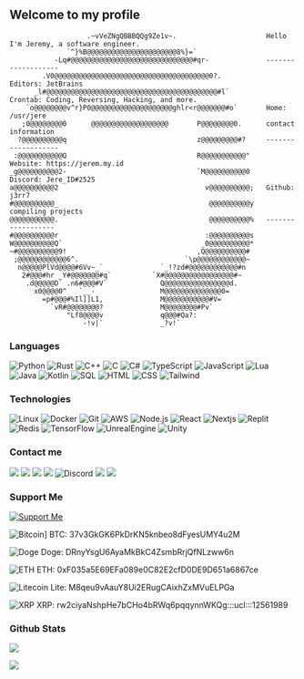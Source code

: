 ## Welcome to my profile

```
                   .~vVeZNgQBBBQQg9Ze1v~.                      Hello I'm Jeremy, a software engineer. 
              `^}%B@@@@@@@@@@@@@@@@@@@@@@8%}=`                 
           -Lq#@@@@@@@@@@@@@@@@@@@@@@@@@@@@@@#qr-              -------------------
        .V0@@@@@@@@@@@@@@@@@@@@@@@@@@@@@@@@@@@@@@0?.           Editors: JetBrains
      _l#@@@@@@@@@@@@@@@@@@@@@@@@@@@@@@@@@@@@@@@@@@#l`         Crontab: Coding, Reversing, Hacking, and more.
    `o@@@@@@@@v^r}P0@@@@@@@@@@@@@@@@@@@@ghlr<r@@@@@@@#o`       Home: /usr/jere
   ;0@@@@@@@@0      @@@@@@@@@@@@@@@@@@@       P@@@@@@@@0.      contact information
  ?@@@@@@@@@@q                                z@@@@@@@@@#?     -------------------
 :@@@@@@@@@@@Q                                R@@@@@@@@@@@"    Website: https://jerem.my.id
_g@@@@@@@@@@2-                                `M@@@@@@@@@@0    Discord: Jere_ID#2525
a@@@@@@@@@@2                                    v@@@@@@@@@@;   Github: j3rr7
#@@@@@@@@@@_                                     @@@@@@@@@@y   compiling projects
@@@@@@@@@@@.                                     @@@@@@@@@@%   ------------------
#@@@@@@@@@@r                                    :@@@@@@@@@@s   
W@@@@@@@@@@Q`                                  _0@@@@@@@@@@*   
~#@@@@@@@@@@9!                                ,Q@@@@@@@@@@#    
 ;@@@@@@@@@@@@6^.                          `\p@@@@@@@@@@@@~    
  n@@@@@PlVd@@@@#6Vv~_`              `_!?zd#@@@@@@@@@@@@#n     
   2#@@@#hr _Y#@@@@@@@#q`          `X#@@@@@@@@@@@@@@@@@#~      
    .d@@@@@D` .n6#@@@#V`             Q@@@@@@@@@@@@@@@@d.       
      x0@@@@0^   `__-                M@@@@@@@@@@@@@@0=         
        =p#@@@#%Il]]L1,              M@@@@@@@@@@@#V=           
          `vR#@@@@@@@@?              M@@@@@@@@#Pv`             
              "Lf8@@@@v              q@@@#Qa?:                 
                  -!v|`              _?v!`                     
```

### Languages

![Python](https://img.shields.io/badge/-Python-000?&logo=Python&style=for-the-badge)
![Rust](https://img.shields.io/badge/-Rust-000?&logo=Rust&style=for-the-badge)
![C++](https://img.shields.io/badge/-C++-000?&logo=c%2b%2b&logoColor=00599C&style=for-the-badge)
![C](https://img.shields.io/badge/-C-000?&logo=C&style=for-the-badge)
![C#](https://img.shields.io/badge/-.NET-000?&logo=dotnet&style=for-the-badge)
![TypeScript](https://img.shields.io/badge/-TypeScript-000?&logo=TypeScript&style=for-the-badge)
![JavaScript](https://img.shields.io/badge/-JavaScript-000?&logo=JavaScript&style=for-the-badge)
![Lua](https://img.shields.io/badge/-Lua-000?&logo=lua&style=for-the-badge)
![Java](https://img.shields.io/badge/-Java-000?&logo=Java&logoColor=007396&style=for-the-badge)
![Kotlin](https://img.shields.io/badge/-Kotlin-000?&logo=Kotlin&style=for-the-badge)
![SQL](https://img.shields.io/badge/-SQL-000?&logo=MySQL&style=for-the-badge)
![HTML](https://img.shields.io/badge/-html5-000?&logo=html5&style=for-the-badge)
![CSS](https://img.shields.io/badge/-css3-000?&logo=css3&style=for-the-badge)
![Tailwind](https://img.shields.io/badge/-tailwindCss-000?&logo=tailwindcss&style=for-the-badge)

### Technologies

![Linux](https://img.shields.io/badge/-Linux-000?&logo=Linux&style=for-the-badge)
![Docker](https://img.shields.io/badge/-Docker-000?&logo=Docker&style=for-the-badge)
![Git](https://img.shields.io/badge/-Git-000?&logo=Git&style=for-the-badge)
![AWS](https://img.shields.io/badge/-AWS-000?&logo=Amazon-AWS&logoColor=F90&style=for-the-badge)
![Node.js](https://img.shields.io/badge/-Node.js-000?&logo=node.js&style=for-the-badge)
![React](https://img.shields.io/badge/-React-000?&logo=React&style=for-the-badge)
![Nextjs](https://img.shields.io/badge/-Next.Js-000?&logo=nextdotjs&style=for-the-badge)
![Replit](https://img.shields.io/badge/-Replit-000?&logo=replit&style=for-the-badge)
![Redis](https://img.shields.io/badge/-Redis-000?&logo=Redis&style=for-the-badge)
![TensorFlow](https://img.shields.io/badge/-TensorFlow-000?&logo=TensorFlow&style=for-the-badge)
![UnrealEngine](https://img.shields.io/badge/-Unreal_Engine-000?&logo=UnrealEngine&style=for-the-badge)
![Unity](https://img.shields.io/badge/-Unity-000?&logo=Unity&style=for-the-badge)

### Contact me
[![](https://img.shields.io/badge/-GitHub-000?&logo=github&style=for-the-badge)](https://github.com/j3rr7)
[![](https://img.shields.io/badge/-Linkedin-000?&logo=linkedin&style=for-the-badge)](https://www.linkedin.com/in/jere-id)
[![](https://img.shields.io/badge/-Email-000?&logo=maildotru&style=for-the-badge)](mailto:justdev@jerem.my.id)
[![](https://img.shields.io/badge/-GMail-000?&logo=gmail&style=for-the-badge)](mailto:adgrygry12348@gmail.com)
![Discord](https://img.shields.io/badge/-Jere_2525-000?&logo=discord&style=for-the-badge)
[![](https://img.shields.io/badge/-Line-000?&logo=line&style=for-the-badge)](https://line.me/R/ti/p/j3rr7)
[![](https://img.shields.io/badge/-Line-000?&logo=line&style=for-the-badge)](https://line.me/R/ti/p/j3rr71)

### Support Me
[![Support Me](https://www.buymeacoffee.com/assets/img/custom_images/orange_img.png)](https://www.buymeacoffee.com/j3rr7)

![Bitcoin](https://img.shields.io/badge/Bitcoin-37v3GkGK6PkDrKN5knbeo8dFyesUMY4u2M-blue?style=for-the-badge&logo=bitcoin)]
BTC: 37v3GkGK6PkDrKN5knbeo8dFyesUMY4u2M

![Doge](https://img.shields.io/badge/Doge-DRnyYsgU6AyaMkBkC4ZsmbRrjQfNLzww6n-blue?style=for-the-badge&logo=dogecoin)
Doge: DRnyYsgU6AyaMkBkC4ZsmbRrjQfNLzww6n

![ETH](https://img.shields.io/badge/ETH-0xF035a5E69EFa089e0C82E2cfD0DE9D651a6867ce-blue?style=for-the-badge&logo=ethereum)
ETH: 0xF035a5E69EFa089e0C82E2cfD0DE9D651a6867ce

![Litecoin](https://img.shields.io/badge/Litecoin-M8qeu9vAauY8Ui2ERugCAixhZxMVuELPGa-blue?style=for-the-badge&logo=litecoin)
Lite: M8qeu9vAauY8Ui2ERugCAixhZxMVuELPGa

![XRP](https://img.shields.io/badge/XRP-rw2ciyaNshpHe7bCHo4bRWq6pqqynnWKQg:::ucl:::12561989-blue?style=for-the-badge&logo=xrp)
XRP: rw2ciyaNshpHe7bCHo4bRWq6pqqynnWKQg:::ucl:::12561989

### Github Stats
[![](https://github-readme-stats-69675kasy-j3rr7.vercel.app/api?username=j3rr7&count_private=1&theme=tokyonight)](https://github.com/anuraghazra/github-readme-stats)

[![](https://github-readme-stats-69675kasy-j3rr7.vercel.app/api/top-langs/?username=j3rr7&layout=compact&count_private=1&theme=tokyonight)](https://github.com/anuraghazra/github-readme-stats)

